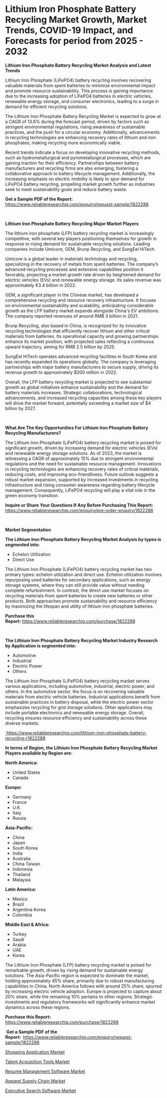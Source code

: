 <p><h1>Lithium Iron Phosphate Battery Recycling Market Growth, Market Trends, COVID-19 Impact, and Forecasts for period from 2025 - 2032</h1></p><p><strong>Lithium Iron Phosphate Battery Recycling Market Analysis and Latest Trends</strong></p>
<p><p>Lithium Iron Phosphate (LiFePO4) battery recycling involves recovering valuable materials from spent batteries to minimize environmental impact and promote resource sustainability. This process is gaining importance due to the increasing adoption of LiFePO4 batteries in electric vehicles, renewable energy storage, and consumer electronics, leading to a surge in demand for efficient recycling solutions.</p><p>The Lithium Iron Phosphate Battery Recycling Market is expected to grow at a CAGR of 13.6% during the forecast period, driven by factors such as stringent environmental regulations, rising awareness of sustainable practices, and the push for a circular economy. Additionally, advancements in recycling technologies are enhancing recovery rates of lithium and iron phosphates, making recycling more economically viable.</p><p>Recent trends indicate a focus on developing innovative recycling methods, such as hydrometallurgical and pyrometallurgical processes, which are gaining traction for their efficiency. Partnerships between battery manufacturers and recycling firms are also emerging, fostering a collaborative approach to battery lifecycle management. Additionally, the increasing emphasis on electric mobility is likely to spur demand for LiFePO4 battery recycling, propelling market growth further as industries seek to meet sustainability goals and reduce battery waste.</p></p>
<p><strong>Get a Sample PDF of the Report:&nbsp;</strong> <a href="https://www.reliableresearchiq.com/enquiry/request-sample/1822288?utm_campaign=1123&utm_medium=2&utm_source=Github&utm_content=ia&utm_term=09032025&utm_id=lithium-iron-phosphate-battery-recycling">https://www.reliableresearchiq.com/enquiry/request-sample/1822288</a></p>
<p>&nbsp;</p>
<p><strong>Lithium Iron Phosphate Battery Recycling Major Market Players</strong></p>
<p><p>The lithium iron phosphate (LFP) battery recycling market is increasingly competitive, with several key players positioning themselves for growth in response to rising demand for sustainable recycling solutions. Leading companies include Umicore, GEM, Brunp Recycling, and SungEel HiTech.</p><p>Umicore is a global leader in materials technology and recycling, specializing in the recovery of metals from spent batteries. The company’s advanced recycling processes and extensive capabilities position it favorably, projecting a market growth rate driven by heightened demand for electric vehicles (EVs) and renewable energy storage. Its sales revenue was approximately €3.4 billion in 2022.</p><p>GEM, a significant player in the Chinese market, has developed a comprehensive recycling and resource recovery infrastructure. It focuses on environmental sustainability and scalability, anticipating considerable growth as the LFP battery market expands alongside China's EV ambitions. The company reported revenues of around RMB 3 billion in 2021.</p><p>Brunp Recycling, also based in China, is recognized for its innovative recycling technologies that efficiently recover lithium and other critical materials from batteries. Its operational capacity and growing partnerships enhance its market position, with projected sales reflecting a continuous upward trajectory, aiming for RMB 2.5 billion by 2025.</p><p>SungEel HiTech operates advanced recycling facilities in South Korea and has recently expanded its operations globally. The company is leveraging partnerships with major battery manufacturers to secure supply, driving its revenue growth to approximately $200 million in 2022.</p><p>Overall, the LFP battery recycling market is projected to see substantial growth as global initiatives enhance sustainability and the demand for battery materials increases. Strategic collaborations, technological advancements, and increased recycling capacities among these key players will drive the market forward, potentially exceeding a market size of $4 billion by 2027.</p></p>
<p>&nbsp;</p>
<p><strong>What Are The Key Opportunities For Lithium Iron Phosphate Battery Recycling Manufacturers?</strong></p>
<p><p>The Lithium Iron Phosphate (LiFePO4) battery recycling market is poised for significant growth, driven by increasing demand for electric vehicles (EVs) and renewable energy storage solutions. As of 2023, the market is witnessing a CAGR of approximately 15% due to stringent environmental regulations and the need for sustainable resource management. Innovations in recycling technologies are enhancing recovery rates of critical materials, reducing costs, and improving eco-friendliness. Future outlook suggests a robust market expansion, supported by increased investments in recycling infrastructure and rising consumer awareness regarding battery lifecycle management. Consequently, LiFePO4 recycling will play a vital role in the green economy transition.</p></p>
<p><strong>Inquire or Share Your Questions If Any Before Purchasing This Report:</strong> <a href="https://www.reliableresearchiq.com/enquiry/pre-order-enquiry/1822288?utm_campaign=1123&utm_medium=2&utm_source=Github&utm_content=ia&utm_term=09032025&utm_id=lithium-iron-phosphate-battery-recycling">https://www.reliableresearchiq.com/enquiry/pre-order-enquiry/1822288</a></p>
<p>&nbsp;</p>
<p><strong>Market Segmentation</strong></p>
<p><strong>The Lithium Iron Phosphate Battery Recycling Market Analysis by types is segmented into:</strong></p>
<p><ul><li>Echelon Utilization</li><li>Direct Use</li></ul></p>
<p><p>The Lithium Iron Phosphate (LiFePO4) battery recycling market has two primary types: echelon utilization and direct use. Echelon utilization involves repurposing used batteries for secondary applications, such as energy storage systems, where they can still provide value without needing complete refurbishment. In contrast, the direct use market focuses on recycling materials from spent batteries to create new batteries or other products. Both approaches promote sustainability and resource efficiency by maximizing the lifespan and utility of lithium iron phosphate batteries.</p></p>
<p><strong>Purchase this Report:&nbsp;</strong><a href="https://www.reliableresearchiq.com/purchase/1822288?utm_campaign=1123&utm_medium=2&utm_source=Github&utm_content=ia&utm_term=09032025&utm_id=lithium-iron-phosphate-battery-recycling">https://www.reliableresearchiq.com/purchase/1822288</a></p>
<p>&nbsp;</p>
<p><strong>The Lithium Iron Phosphate Battery Recycling Market Industry Research by Application is segmented into:</strong></p>
<p><ul><li>Automotive</li><li>Industrial</li><li>Electric Power</li><li>Others</li></ul></p>
<p><p>The Lithium Iron Phosphate (LiFePO4) battery recycling market serves various applications, including automotive, industrial, electric power, and others. In the automotive sector, the focus is on recovering valuable materials from electric vehicle batteries. Industrial applications benefit from sustainable practices in battery disposal, while the electric power sector emphasizes recycling for grid storage solutions. Other applications may include portable electronics and renewable energy storage. Overall, recycling ensures resource efficiency and sustainability across these diverse markets.</p></p>
<p><a href="https://www.reliableresearchiq.com/lithium-iron-phosphate-battery-recycling-r1822288?utm_campaign=1123&utm_medium=2&utm_source=Github&utm_content=ia&utm_term=09032025&utm_id=lithium-iron-phosphate-battery-recycling">&nbsp;https://www.reliableresearchiq.com/lithium-iron-phosphate-battery-recycling-r1822288</a></p>
<p><strong>In terms of Region, the Lithium Iron Phosphate Battery Recycling Market Players available by Region are:</strong></p>
<p>
    <p> <strong> North America: </strong>
        <ul>
            <li>United States</li>
            <li>Canada</li>
        </ul>
        </p> 
    <p> <strong> Europe: </strong>
        <ul>
            <li>Germany</li>
            <li>France</li>
            <li>U.K.</li>
            <li>Italy</li>
            <li>Russia</li>
        </ul>
        </p> 
    <p> <strong> Asia-Pacific: </strong>
        <ul>
            <li>China</li>
            <li>Japan</li>
            <li>South Korea</li>
            <li>India</li>
            <li>Australia</li>
            <li>China Taiwan</li>
            <li>Indonesia</li>
            <li>Thailand</li>
            <li>Malaysia</li>
        </ul>
        </p> 
    <p> <strong> Latin America: </strong>
        <ul>
            <li>Mexico</li>
            <li>Brazil</li>
            <li>Argentina Korea</li>
            <li>Colombia</li>
        </ul>
        </p> 
    <p> <strong> Middle East & Africa: </strong>
        <ul>
            <li>Turkey</li>
            <li>Saudi</li>
            <li>Arabia</li>
            <li>UAE</li>
            <li>Korea</li>
        </ul>
    </p>
    </p>
<p><p>The Lithium Iron Phosphate (LFP) battery recycling market is poised for remarkable growth, driven by rising demand for sustainable energy solutions. The Asia-Pacific region is expected to dominate the market, holding approximately 45% share, primarily due to robust manufacturing capabilities in China. North America follows with around 25% share, spurred by increasing electric vehicle adoption. Europe is projected to capture about 20% share, while the remaining 10% pertains to other regions. Strategic investments and regulatory frameworks will significantly enhance market dynamics across these regions.</p></p>
<p><strong>Purchase this Report: </strong><a href="https://www.reliableresearchiq.com/purchase/1822288?utm_campaign=1123&utm_medium=2&utm_source=Github&utm_content=ia&utm_term=09032025&utm_id=lithium-iron-phosphate-battery-recycling">https://www.reliableresearchiq.com/purchase/1822288</a></p>
<p>&nbsp;<strong>Get a Sample PDF of the Report:&nbsp;&nbsp;</strong><a href="https://www.reliableresearchiq.com/enquiry/request-sample/1822288?utm_campaign=1123&utm_medium=2&utm_source=Github&utm_content=ia&utm_term=09032025&utm_id=lithium-iron-phosphate-battery-recycling">https://www.reliableresearchiq.com/enquiry/request-sample/1822288</a></p>
<p><strong></strong></p>
<p><p><a href="https://github.com/saribuissawi/Market-Research-Report-List-1/blob/main/shopping-application-market.md?utm_campaign=1123&utm_medium=2&utm_source=Github&utm_content=ia&utm_term=09032025&utm_id=lithium-iron-phosphate-battery-recycling">Shopping Application Market</a></p><p><a href="https://github.com/furnoirons9e/Market-Research-Report-List-1/blob/main/talent-acquisition-tools-market.md?utm_campaign=1123&utm_medium=2&utm_source=Github&utm_content=ia&utm_term=09032025&utm_id=lithium-iron-phosphate-battery-recycling">Talent Acquisition Tools Market</a></p><p><a href="https://github.com/puttslukis59/Market-Research-Report-List-1/blob/main/resume-management-software-market.md?utm_campaign=1123&utm_medium=2&utm_source=Github&utm_content=ia&utm_term=09032025&utm_id=lithium-iron-phosphate-battery-recycling">Resume Management Software Market</a></p><p><a href="https://github.com/foddekampo/Market-Research-Report-List-1/blob/main/apparel-supply-chain-market.md?utm_campaign=1123&utm_medium=2&utm_source=Github&utm_content=ia&utm_term=09032025&utm_id=lithium-iron-phosphate-battery-recycling">Apparel Supply Chain Market</a></p><p><a href="https://github.com/vandelmanize/Market-Research-Report-List-1/blob/main/executive-search-software-market.md?utm_campaign=1123&utm_medium=2&utm_source=Github&utm_content=ia&utm_term=09032025&utm_id=lithium-iron-phosphate-battery-recycling">Executive Search Software Market</a></p></p>